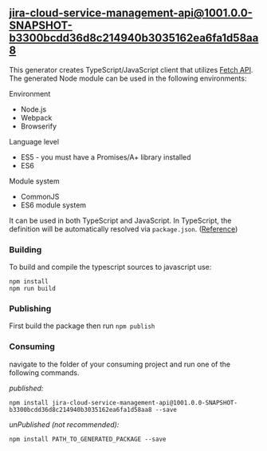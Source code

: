 ## jira-cloud-service-management-api@1001.0.0-SNAPSHOT-b3300bcdd36d8c214940b3035162ea6fa1d58aa8

This generator creates TypeScript/JavaScript client that utilizes [Fetch API](https://fetch.spec.whatwg.org/). The generated Node module can be used in the following environments:

Environment
* Node.js
* Webpack
* Browserify

Language level
* ES5 - you must have a Promises/A+ library installed
* ES6

Module system
* CommonJS
* ES6 module system

It can be used in both TypeScript and JavaScript. In TypeScript, the definition will be automatically resolved via `package.json`. ([Reference](https://www.typescriptlang.org/docs/handbook/declaration-files/consumption.html))

### Building

To build and compile the typescript sources to javascript use:
```
npm install
npm run build
```

### Publishing

First build the package then run `npm publish`

### Consuming

navigate to the folder of your consuming project and run one of the following commands.

_published:_

```
npm install jira-cloud-service-management-api@1001.0.0-SNAPSHOT-b3300bcdd36d8c214940b3035162ea6fa1d58aa8 --save
```

_unPublished (not recommended):_

```
npm install PATH_TO_GENERATED_PACKAGE --save
```
